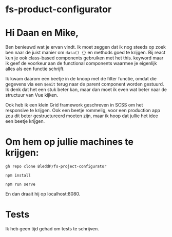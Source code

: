 # fs-product-configurator

# Hi Daan en Mike,

Ben benieuwd wat je ervan vindt. Ik moet zeggen dat ik nog steeds op zoek ben naar de juist manier om `data() {}` en methods goed te krijgen. Bij react kun je ook class-based components gebruiken met het this. keyword maar ik geef de voorkeur aan de functional components waarmee je eigenlijk alles als een functie schrijft.

Ik kwam daarom een beetje in de knoop met de filter functie, omdat die gegevens via een `$emit` terug naar de parent component worden gestuurd. Ik denk dat het een stuk beter kan, maar dan moet ik even wat beter naar de structuur van Vue kijken.

Ook heb ik een klein Grid framework geschreven in SCSS om het responsive te krijgen. Ook een beetje rommelig, voor een production app zou dit beter gestructureerd moeten zijn, maar ik hoop dat jullie het idee een beetje krijgen.

# Om hem op jullie machines te krijgen:

```
gh repo clone BleddP/fs-project-configurator
```

```
npm install
```

```
npm run serve
```

En dan draait hij op localhost:8080.

# Tests

Ik heb geen tijd gehad om tests te schrijven.
